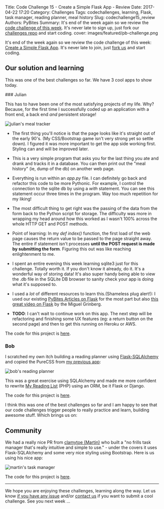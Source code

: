 Title: Code Challenge 15 - Create a Simple Flask App - Review
Date: 2017-04-22 17:20
Category: Challenges
Tags: codechallenges, learning, Flask, task manager, reading planner, meal history
Slug: codechallenge15_review
Authors: PyBites
Summary: It's end of the week again so we review the [code challenge of this week](http://pybit.es/codechallenge15.html). It's never late to sign up, just fork our [challenges repo](https://github.com/pybites/challenges) and start coding.
cover: images/featured/pb-challenge.png

It's end of the week again so we review the code challenge of this week: [Create a Simple Flask App](http://pybit.es/codechallenge15.html). It's never late to join, just [fork us](https://github.com/pybites/challenges) and start coding.

## Our solution and learning

This was one of the best challenges so far. We have 3 cool apps to show today.

### Julian

This has to have been one of the most satisfying projects of my life. Why? Because, for the first time I successfully coded up an application with a front end, a back end *and* persistent storage!

![julian's meal tracker]({filename}/images/meal-tracker.png)

- The first thing you'll notice is that the page looks like it's straight out of the early 90's. (My CSS/Bootstrap game isn't very strong yet so settle down). I figured it was more important to get the app side working first. Styling can and will be improved later.

- This is a very simple program that asks you for the last thing you ate and drank and tracks it in a database. You can then print out the "meal history" (ie, dump of the db) on another web page.

- Everything is run within an *app.py* file. I can definitely go back and refactor this code to be more Pythonic. For example, I control the connection to the sqlite db by using a *with* statement. You can see this statement occur three times in the program. Way too much repetition for my liking!

- The most difficult thing to get right was the passing of the data from the form back to the Python script for storage. The difficulty was more in wrapping my head around how this worked as I wasn't 100% across the whole HTTP GET and POST methods.

- Point of learning: In my *def index()* function, the first load of the web page causes the return value to be passed to the page straight away. The entire if statement isn't processes **until the POST request is made by submitting the form**. Figuring this out was like reaching enlightenment to me.

- I spent an entire evening this week learning sqlite3 just for this challenge. Totally worth it. If you don't know it already, do it. It's a wonderful way of storing data! It's also super handy being able to view the .db file in the SQLite DB browser to sanity check your app is doing what it's supposed to.

- I used a *lot* of different resources to learn this.(Shameless plug alert!): I used our existing [PyBites Articles on Flask](http://pybit.es/tag/flask.html) for the most part but also [this great video on Flask](https://www.youtube.com/watch?v=DIcpEg77gdE) by the Miguel Grinberg.

- **TODO**: I can't wait to continue work on this app. The next step will be refactoring and finishing some UX features (eg: a return button on the second page) and then to get this running on Heroku or AWS.

The code for this project is [here](https://github.com/pybites/challenges/tree/solutions/15/meal).

### Bob

I scratched my own itch building a reading planner using [Flask-SQLAlchemy](http://flask-sqlalchemy.pocoo.org/2.1/) and copied the PureCSS from [my previous app](http://pybit.es/flask-simple-weather-app.html): 

![bob's reading planner]({filename}/images/reading-planner.png)

This was a great exercise using SQLAlchemy and made me more confident to rewrite [My Reading List](http://fbreadinglist.com/) (PHP) using an ORM, be it Flask or Django.

The code for this project is [here](https://github.com/pybites/challenges/tree/solutions/15/reading_planner).

I think this was one of the best challenges so far and I am happy to see that our code challenges trigger people to really practice and learn, building awesome stuff. Which brings us on:

## Community 

We had a really nice PR from [clamytoe (Martin)](https://github.com/clamytoe) who built a "no frills task manager that's really intuitive and simple to use." - under the covers it uses Flask-SQLAlchemy and some very nice styling using Bootstrap. Here is us using his nice app:

![martin's task manager]({filename}/images/task-manager.png)

The code for this project is [here](https://github.com/pybites/challenges/tree/community/15/clamytoe). 

---

We hope you are enjoying these challenges, learning along the way. Let us know [if you have any issue](https://github.com/pybites/challenges/issues/new) and/or [contact us](mailto:pybitesblog@gmail.com) if you want to submit a cool challenge. See you next week ...
